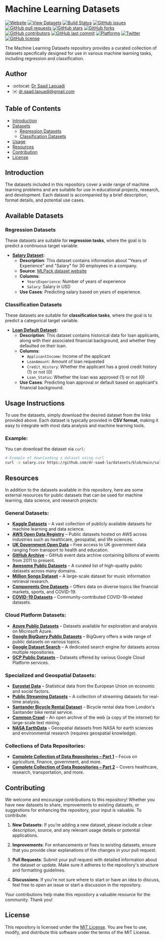 # Machine Learning Datasets

[![Website](https://img.shields.io/badge/Website-Machine%20Learning%20Repo-blue)](https://dr-saad-la.github.io/ML-Datasets/)
[![View Datasets](https://img.shields.io/badge/View-Datasets%20Here-important)](https://kaggle.com/datasets)
[![Build Status](https://github.com/dr-saad-la/ML-Datasets/actions/workflows/main.yml/badge.svg)](https://github.com/dr-saad-la/ML-Datasets/actions)
[![GitHub issues](https://img.shields.io/github/issues/dr-saad-la/ML-Datasets)](https://github.com/dr-saad-la/ML-Datasets/issues)
[![GitHub pull requests](https://img.shields.io/github/issues-pr/dr-saad-la/ML-Datasets)](https://github.com/dr-saad-la/ML-Datasets/pulls)
[![GitHub stars](https://img.shields.io/github/stars/dr-saad-la/ML-Datasets?style=social)](https://github.com/dr-saad-la/ML-Datasets/stargazers)
[![GitHub forks](https://img.shields.io/github/forks/dr-saad-la/ML-Datasets?style=social)](https://github.com/dr-saad-la/ML-Datasets/network)
[![GitHub contributors](https://img.shields.io/github/contributors/dr-saad-la/ML-Datasets)](https://github.com/dr-saad-la/ML-Datasets/graphs/contributors)
[![GitHub last commit](https://img.shields.io/github/last-commit/dr-saad-la/ML-Datasets)](https://github.com/dr-saad-la/ML-Datasets)
[![Platforms](https://img.shields.io/badge/platform-Linux%20%7C%20Windows%20%7C%20macOS-orange)](https://github.com/dr-saad-la/ML-Datasets)
[![Twitter](https://img.shields.io/twitter/follow/DrsSaadLa?style=social)](https://twitter.com/dr_saad_la)
[![GitHub license](https://img.shields.io/github/license/dr-saad-la/ML-Datasets)](https://github.com/dr-saad-la/ML-Datasets/blob/main/LICENSE)


The Machine Learning Datasets repository provides a curated collection of datasets specifically designed for use in various machine learning tasks, including regression and classification.

## Author
- :octocat: [Dr Saad Laouadi](https://github.com/dr-saad-la)
- ✉️ [dr.saad.laouadi@gmail.com](mailto:dr.saad.laouadi@gmail.com)

## Table of Contents

- [Introduction](#introduction)
- [Datasets](#datasets)
  - [Regression Datasets](#regression-datasets)
  - [Classification Datasets](#classification-datasets)
- [Usage](#usage)
- [Resources](#resources)
- [Contribution](#contribution)
- [License](#license)

## Introduction

The datasets included in this repository cover a wide range of machine learning problems and are suitable for use in educational projects, research, and development. Each dataset is accompanied by a brief description, format details, and potential use cases.


## Available Datasets

### Regression Datasets

These datasets are suitable for **regression tasks**, where the goal is to predict a continuous target variable.

- **[Salary Dataset](https://github.com/dr-saad-la/datasets/blob/main/salary.csv):**
  - **Description**: This dataset contains information about "Years of Experience" and "Salary" for 30 employees in a company.
  - **Source**: [MLPack dataset website](https://datasets.mlpack.org/Salary_Data.csv)
  - **Columns**:
    - `YearsExperience`: Number of years of experience
    - `Salary`: Salary in USD
  - **Use Cases**: Predicting salary based on years of experience.

### Classification Datasets

These datasets are suitable for **classification tasks**, where the goal is to predict a categorical target variable.

- **[Loan Default Dataset](https://github.com/dr-saad-la/datasets/blob/main/loan_default.csv):**
  - **Description**: This dataset contains historical data for loan applicants, along with their associated financial background, and whether they defaulted on their loan.
  - **Columns**:
    - `ApplicantIncome`: Income of the applicant
    - `LoanAmount`: Amount of loan requested
    - `Credit_History`: Whether the applicant has a good credit history (1) or not (0)
    - `Loan_Status`: Whether the loan was approved (1) or not (0)
  - **Use Cases**: Predicting loan approval or default based on applicant's financial background.

## Usage Instructions

To use the datasets, simply download the desired dataset from the links provided above. Each dataset is typically provided in **CSV format**, making it easy to integrate with most data analysis and machine learning tools.

### Example:

You can download the dataset via `curl`:

```sh
# Example of downloading a dataset using curl
curl -o salary.csv https://github.com/dr-saad-la/datasets/blob/main/salary.csv
```


## Resources

In addition to the datasets available in this repository, here are some external resources for public datasets that can be used for machine learning, data science, and research projects:

### General Datasets:
- [**Kaggle Datasets**](https://www.kaggle.com/datasets) – A vast collection of publicly available datasets for machine learning and data science.
- [**AWS Open Data Registry**](https://registry.opendata.aws/) – Public datasets hosted on AWS across industries such as healthcare, geospatial, and life sciences.
- [**UK Government Open Data**](https://data.gov.uk/) – Free access to UK government data ranging from transport to health and education.
- [**GitHub Archive**](https://www.gharchive.org/) – GitHub event data archive containing billions of events from 2011 to present.
- [**Awesome Public Datasets**](https://github.com/awesomedata/awesome-public-datasets) – A curated list of high-quality public datasets across many domains.
- [**Million Songs Dataset**](http://millionsongdataset.com) – A large-scale dataset for music information retrieval research.
- [**Components One Datasets**](https://components.one/datasets/) – Offers data on diverse topics like financial markets, sports, and COVID-19.
- [**COVID-19 Datasets**](https://www.reddit.com/r/datasets/comments/n3ph2d/coronavirus_datsets/) – Community-contributed COVID-19-related datasets.

### Cloud Platform Datasets:
- [**Azure Public Datasets**](https://learn.microsoft.com/en-us/azure/open-datasets/catalog/) – Datasets available for exploration and analysis on Microsoft Azure.
- [**Google BigQuery Public Datasets**](https://cloud.google.com/bigquery/public-data/) – BigQuery offers a wide range of public datasets on various topics.
- [**Google Dataset Search**](https://datasetsearch.research.google.com/) – A dedicated search engine for datasets across multiple repositories.
- [**GCP Public Datasets**](https://cloud.google.com/solutions/datasets) – Datasets offered by various Google Cloud Platform services.

### Specialized and Geospatial Datasets:
- [**Eurostat Data**](https://ec.europa.eu/eurostat/data/database) – Statistical data from the European Union on economic and social factors.
- [**Public Streaming Datasets**](https://github.com/ColinEberhardt/awesome-public-streaming-datasets) – A collection of streaming datasets for real-time analysis.
- [**Santander Bicycle Rental Dataset**](https://cycling.data.tfl.gov.uk/) – Bicycle rental data from London's Santander bike rental service.
- [**Common Crawl**](https://commoncrawl.org/) – An open archive of the web (a copy of the internet) for large-scale text mining.
- [**NASA EarthData**](https://search.earthdata.nasa.gov/search) – Geospatial datasets from NASA for earth sciences and environmental research (requires geospatial knowledge).

### Collections of Data Repositories:
- [**Complete Collection of Data Repositories – Part 1**](https://www.kdnuggets.com/2022/04/complete-collection-data-repositories-part-1.html) – Focus on agriculture, finance, government, and more.
- [**Complete Collection of Data Repositories – Part 2**](https://www.kdnuggets.com/2022/04/complete-collection-data-repositories-part-2.html) – Covers healthcare, research, transportation, and more.



## Contributing

We welcome and encourage contributions to this repository! Whether you have new datasets to share, improvements to existing datasets, or suggestions for enhancing the repository, your input is valuable. To contribute:

1. **New Datasets**: If you’re adding a new dataset, please include a clear description, source, and any relevant usage details or potential applications.

2. **Improvements**: For enhancements or fixes to existing datasets, ensure that you provide clear explanations of the changes in your pull request.

3. **Pull Requests**: Submit your pull request with detailed information about the dataset or update. Make sure it adheres to the repository's structure and formatting guidelines.

4. **Discussions**: If you're not sure where to start or have an idea to discuss, feel free to open an issue or start a discussion in the repository.

Your contributions help make this repository a valuable resource for the community. Thank you!

## License

This repository is licensed under the [MIT License](./LICENSE). You are free to use, modify, and distribute this software under the terms of the MIT License.